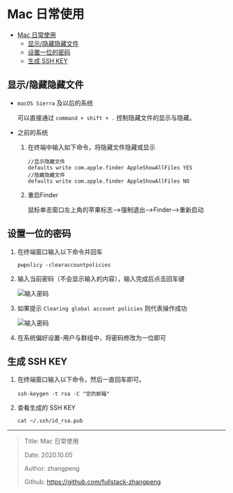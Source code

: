 # Mac 日常使用

- [Mac 日常使用](#mac-日常使用)
  - [显示/隐藏隐藏文件](#显示隐藏隐藏文件)
  - [设置一位的密码](#设置一位的密码)
  - [生成 SSH KEY](#生成-ssh-key)

## 显示/隐藏隐藏文件

- `macOS Sierra` 及以后的系统

    可以直接通过 `command + shift + .` 控制隐藏文件的显示与隐藏。

- 之前的系统

    1. 在终端中输入如下命令，将隐藏文件隐藏或显示

        ```shell
        //显示隐藏文件
        defaults write com.apple.finder AppleShowAllFiles YES
        //隐藏隐藏文件
        defaults write com.apple.finder AppleShowAllFiles NO
        ```

    2. 重启Finder

        鼠标单击窗口左上角的苹果标志-->强制退出-->Finder-->重新启动

## 设置一位的密码

1. 在终端窗口输入以下命令并回车

    ```shell
    pwpolicy -clearaccountpolicies
    ```

2. 输入当前密码（不会显示输入的内容），输入完成后点击回车键

    ![输入密码](http://img.zhangpeng.site/2020/10/05/1.png)

3. 如果提示 `Clearing global account policies` 则代表操作成功

    ![输入密码](http://img.zhangpeng.site/2020/10/05/2.png)

4. 在系统偏好设置-用户与群组中，将密码修改为一位即可

## 生成 SSH KEY

1. 在终端窗口输入以下命令，然后一直回车即可。

    ```shell
    ssh-keygen -t rsa -C "您的邮箱"
    ```

2. 查看生成的 SSH KEY

    ```shell
    cat ~/.ssh/id_rsa.pub
    ```

---

> Title: Mac 日常使用
>
> Date: 2020.10.05
>
> Author: zhangpeng
>
> Github: <https://github.com/fullstack-zhangpeng>
